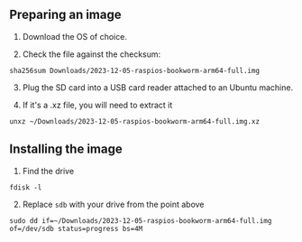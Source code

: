 ## Preparing an image

1. Download the OS of choice.

2. Check the file against the checksum:

```shell
sha256sum Downloads/2023-12-05-raspios-bookworm-arm64-full.img
```

3. Plug the SD card into a USB card reader attached to an Ubuntu machine. 

4. If it's a .xz file, you will need to extract it

```shell
unxz ~/Downloads/2023-12-05-raspios-bookworm-arm64-full.img.xz
```

## Installing the image

1. Find the drive

```shell
fdisk -l
```

2. Replace `sdb` with your drive from the point above
```shell
sudo dd if=~/Downloads/2023-12-05-raspios-bookworm-arm64-full.img of=/dev/sdb status=progress bs=4M
```

